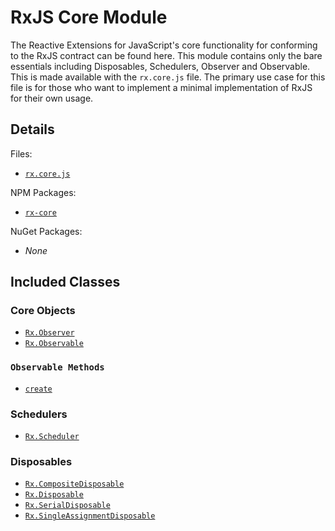 # RxJS Core Module #

The Reactive Extensions for JavaScript's core functionality for conforming to the RxJS contract can be found here.  This module contains only the bare essentials including Disposables, Schedulers, Observer and Observable.  This is made available with the `rx.core.js` file.  The primary use case for this file is for those who want to implement a minimal implementation of RxJS for their own usage.

## Details ##

Files:
- [`rx.core.js`](https://github.com/Reactive-Extensions/RxJS/blob/master/dist/rx.core.js)

NPM Packages:
- [`rx-core`](https://www.npmjs.com/package/rx-core)

NuGet Packages:
- _None_

## Included Classes ##

### Core Objects

- [`Rx.Observer`](https://github.com/Reactive-Extensions/RxJS/blob/master/doc/api/core/observer.md)
- [`Rx.Observable`](https://github.com/Reactive-Extensions/RxJS/blob/master/doc/api/core/observable.md)

### `Observable Methods`
- [`create`](https://github.com/Reactive-Extensions/RxJS/blob/master/doc/api/core/operators/create.md)

### Schedulers

- [`Rx.Scheduler`](https://github.com/Reactive-Extensions/RxJS/blob/master/doc/api/schedulers/scheduler.md)

### Disposables

- [`Rx.CompositeDisposable`](https://github.com/Reactive-Extensions/RxJS/blob/master/doc/api/disposables/compositedisposable.md)
- [`Rx.Disposable`](https://github.com/Reactive-Extensions/RxJS/blob/master/doc/api/disposables/disposable.md)
- [`Rx.SerialDisposable`](https://github.com/Reactive-Extensions/RxJS/blob/master/doc/api/disposables/serialdisposable.md)
- [`Rx.SingleAssignmentDisposable`](https://github.com/Reactive-Extensions/RxJS/blob/master/doc/api/disposables/singleassignmentdisposable.md)
